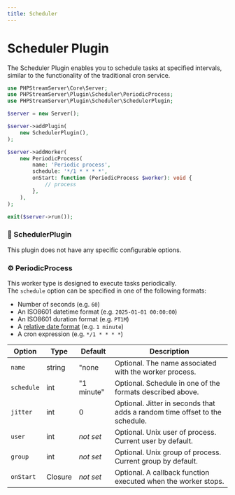 ```yaml
---
title: Scheduler
---
```


# Scheduler Plugin

The Scheduler Plugin enables you to schedule tasks at specified intervals, similar to the functionality of the traditional cron service.

```php title="server.php"
use PHPStreamServer\Core\Server;
use PHPStreamServer\Plugin\Scheduler\PeriodicProcess;
use PHPStreamServer\Plugin\Scheduler\SchedulerPlugin;

$server = new Server();

$server->addPlugin(
    new SchedulerPlugin(),
);

$server->addWorker(
    new PeriodicProcess(
        name: 'Periodic process',
        schedule: '*/1 * * * *',
        onStart: function (PeriodicProcess $worker): void {
            // process
        },
    ),
);

exit($server->run());
```

### 🔌 SchedulerPlugin

This plugin does not have any specific configurable options.

### ⚙️ PeriodicProcess

This worker type is designed to execute tasks periodically.  
The `schedule` option can be specified in one of the following formats:
- Number of seconds (e.g. `60`)
- An ISO8601 datetime format (e.g. `2025-01-01 00:00:00`)
- An ISO8601 duration format (e.g. `PT1M`)
- A [relative date format](https://www.php.net/manual/en/datetime.formats.php#datetime.formats.relative) (e.g. `1 minute`)
- A cron expression (e.g. `*/1 * * * *`)

| Option     | Type    | Default        | Description                                                                 |
|------------|---------|----------------|-----------------------------------------------------------------------------|
| `name`     | string  | "none          | Optional. The name associated with the worker process.                      |
| `schedule` | int     | "1 minute"     | Optional. Schedule in one of the formats described above.                   |
| `jitter`   | int     | 0              | Optional. Jitter in seconds that adds a random time offset to the schedule. |
| `user`     | int     | *not&nbsp;set* | Optional. Unix user of process. Current user by default.                    |
| `group`    | int     | *not&nbsp;set* | Optional. Unix group of process. Current group by default.                  |
| `onStart`  | Closure | *not&nbsp;set* | Optional. A callback function executed when the worker stops.               |
 
